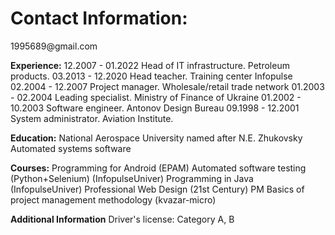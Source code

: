 <h1>Contact Information:</h1>
1995689@gmail.com

<b>Experience:</b>
12.2007 - 01.2022 Head of IT infrastructure. Petroleum products.
03.2013 - 12.2020 Head teacher. Training center Infopulse
02.2004 - 12.2007 Project manager. Wholesale/retail trade network
01.2003 - 02.2004 Leading specialist. Ministry of Finance of Ukraine
01.2002 - 10.2003 Software engineer. Antonov Design Bureau
09.1998 - 12.2001 System administrator. Aviation Institute.

<b>Education:</b>
National Aerospace University named after N.E. Zhukovsky
Automated systems software

<b>Courses:</b>
Programming for Android (EPAM)
Automated software testing (Python+Selenium) (InfopulseUniver)
Programming in Java (InfopulseUniver)
Professional Web Design (21st Century)
PM Basics of project management methodology (kvazar-micro)

<b>Additional Information</b>
Driver's license: Category A, B
